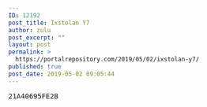 ```yaml
---
ID: 12192
post_title: Ixstolan Y7
author: zulu
post_excerpt: ""
layout: post
permalink: >
  https://portalrepository.com/2019/05/02/ixstolan-y7/
published: true
post_date: 2019-05-02 09:05:44
---
```

<pre>21A40695FE2B</pre>